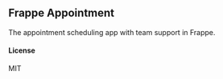 ## Frappe Appointment

The appointment scheduling app with team support in Frappe.

#### License

MIT